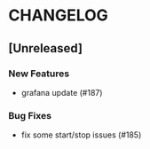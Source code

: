 # CHANGELOG

## [Unreleased]

### New Features

- grafana update (#187)

### Bug Fixes

- fix some start/stop issues (#185)


